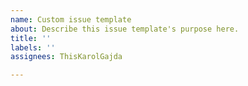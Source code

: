 ```yaml
---
name: Custom issue template
about: Describe this issue template's purpose here.
title: ''
labels: ''
assignees: ThisKarolGajda

---
```



